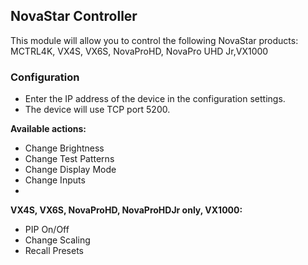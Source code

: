 ## NovaStar Controller
This module will allow you to control the following NovaStar products: MCTRL4K, VX4S, VX6S, NovaProHD, NovaPro UHD Jr,VX1000

### Configuration
* Enter the IP address of the device in the configuration settings.
* The device will use TCP port 5200.

**Available actions:**
* Change Brightness
* Change Test Patterns
* Change Display Mode
* Change Inputs
* 

**VX4S, VX6S, NovaProHD, NovaProHDJr only, VX1000:**
* PIP On/Off
* Change Scaling
* Recall Presets
